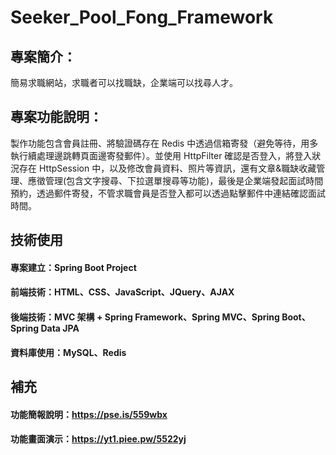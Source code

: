 # Seeker_Pool_Fong_Framework
## 專案簡介：
簡易求職網站，求職者可以找職缺，企業端可以找尋人才。

## 專案功能說明：
製作功能包含會員註冊、將驗證碼存在 Redis 中透過信箱寄發（避免等待，用多執行續處理邊跳轉頁面邊寄發郵件）。並使用 HttpFilter 確認是否登入，將登入狀況存在 HttpSession 中，以及修改會員資料、照片等資訊，還有文章&職缺收藏管理、應徵管理(包含文字搜尋、下拉選單搜尋等功能)，最後是企業端發起面試時間預約，透過郵件寄發，不管求職會員是否登入都可以透過點擊郵件中連結確認面試時間。

## 技術使用
#### 專案建立：Spring Boot Project
#### 前端技術：HTML、CSS、JavaScript、JQuery、AJAX
#### 後端技術：MVC 架構 + Spring Framework、Spring MVC、Spring Boot、Spring Data JPA
#### 資料庫使用：MySQL、Redis

## 補充
#### 功能簡報說明：https://pse.is/559wbx
#### 功能畫面演示：https://yt1.piee.pw/5522yj
